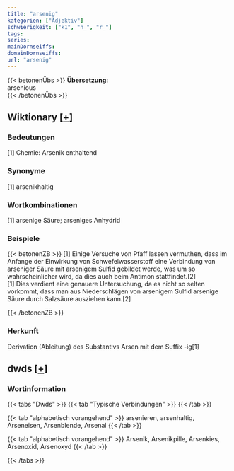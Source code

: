 ```yaml
---
title: "arsenig"
kategorien: ["Adjektiv"]
schwierigkeit: ["k1", "h_", "r_"]
tags:
series:
mainDornseiffs:
domainDornseiffs:
url: "arsenig"
---
```


{{< betonenÜbs >}}
**Übersetzung:**  
arsenious  
{{< /betonenÜbs >}}

## Wiktionary [[+](https://de.wiktionary.org/wiki/arsenig)]

### Bedeutungen
[1] Chemie: Arsenik enthaltend  

### Synonyme
[1] arsenikhaltig  

### Wortkombinationen
[1] arsenige Säure; arseniges Anhydrid  

### Beispiele
{{< betonenZB >}}
[1] Einige Versuche von Pfaff lassen vermuthen, dass im Anfange der Einwirkung von Schwefelwasserstoff eine Verbindung von arseniger Säure mit arsenigem Sulfid gebildet werde, was um so wahrscheinlicher wird, da dies auch beim Antimon stattfindet.[2]  
[1] Dies verdient eine genauere Untersuchung, da es nicht so selten vorkommt, dass man aus Niederschlägen von arsenigem Sulfid arsenige Säure durch Salzsäure ausziehen kann.[2]  

{{< /betonenZB >}}
### Herkunft
Derivation (Ableitung) des Substantivs Arsen mit dem Suffix -ig[1]  



## dwds [[+](https://www.dwds.de/wb/arsenig)]

### Wortinformation
{{< tabs "Dwds" >}}
{{< tab "Typische Verbindungen" >}}
{{< /tab >}}

{{< tab "alphabetisch vorangehend" >}}
arsenieren, arsenhaltig, Arseneisen, Arsenblende, Arsenal
{{< /tab >}}

{{< tab "alphabetisch vorangehend" >}}
Arsenik, Arsenikpille, Arsenkies, Arsenoxid, Arsenoxyd
{{< /tab >}}

{{< /tabs >}}

